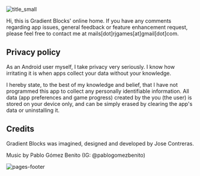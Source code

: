 ![title_small](https://github.com/jlcontreras/gradient-blocks/assets/6729452/e6ed359d-01c1-4d0f-9cec-84f70dd8b495)


Hi, this is Gradient Blocks' online home. If you have any comments regarding app issues, general feedback or feature enhancement request, please feel free to contact me at mails[dot]rjgames[at]gmail[dot]com. 

## Privacy policy
As an Android user myself, I take privacy very seriously.
I know how irritating it is when apps collect your data without your knowledge.

I hereby state, to the best of my knowledge and belief, that I have not programmed this app to collect any personally identifiable information. 
All data (app preferences and game progress) created by the you (the user) is stored on your device only, and can be simply erased by clearing the app's data or uninstalling it.


## Credits
Gradient Blocks was imagined, designed and developed by Jose Contreras.

Music by Pablo Gómez Benito (IG: @pablogomezbenito)

![pages-footer](https://github.com/jlcontreras/gradient-blocks/assets/6729452/d700b743-2c87-461a-9ba7-4bf485049544)
